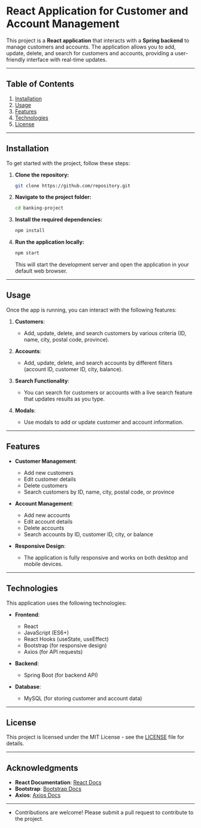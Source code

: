 # React Application for Customer and Account Management

This project is a **React application** that interacts with a **Spring backend** to manage customers and accounts. The application allows you to add, update, delete, and search for customers and accounts, providing a user-friendly interface with real-time updates.

---

## Table of Contents

1. [Installation](#installation)
2. [Usage](#usage)
3. [Features](#features)
4. [Technologies](#technologies)
5. [License](#license)

---

## Installation

To get started with the project, follow these steps:

1. **Clone the repository:**
    ```bash
    git clone https://github.com/repository.git 
    ```

2. **Navigate to the project folder:**
    ```bash
    cd banking-project
    ```

3. **Install the required dependencies:**
    ```bash
    npm install
    ```

4. **Run the application locally:**
    ```bash
    npm start
    ```

   This will start the development server and open the application in your default web browser.

---

## Usage

Once the app is running, you can interact with the following features:

1. **Customers**:
   - Add, update, delete, and search customers by various criteria (ID, name, city, postal code, province).
   
2. **Accounts**:
   - Add, update, delete, and search accounts by different filters (account ID, customer ID, city, balance).
   
3. **Search Functionality**:
   - You can search for customers or accounts with a live search feature that updates results as you type.
   
4. **Modals**:
   - Use modals to add or update customer and account information.

---

## Features

- **Customer Management**:
  - Add new customers
  - Edit customer details
  - Delete customers
  - Search customers by ID, name, city, postal code, or province
  
- **Account Management**:
  - Add new accounts
  - Edit account details
  - Delete accounts
  - Search accounts by ID, customer ID, city, or balance

- **Responsive Design**:
  - The application is fully responsive and works on both desktop and mobile devices.

---

## Technologies

This application uses the following technologies:

- **Frontend**:
  - React
  - JavaScript (ES6+)
  - React Hooks (useState, useEffect)
  - Bootstrap (for responsive design)
  - Axios (for API requests)
  
- **Backend**:
  - Spring Boot (for backend API)

- **Database**:
  - MySQL (for storing customer and account data)

---

## License

This project is licensed under the MIT License - see the [LICENSE](LICENSE) file for details.

---

## Acknowledgments

- **React Documentation**: [React Docs](https://reactjs.org/docs/getting-started.html)
- **Bootstrap**: [Bootstrap Docs](https://getbootstrap.com/docs/5.0/getting-started/introduction/)
- **Axios**: [Axios Docs](https://axios-http.com/docs/intro)


---

- Contributions are welcome! Please submit a pull request to contribute to the project.
